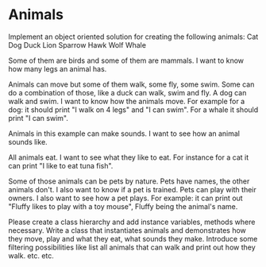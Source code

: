 
# Animals

Implement an object oriented solution for creating the following animals:
Cat
Dog
Duck
Lion
Sparrow
Hawk
Wolf
Whale



Some of them are birds and some of them are mammals.
I want to know how many legs an animal has.



Animals can move but some of them walk, some fly, some swim. Some can do a combination of those, like a duck can walk, swim and fly. A dog can walk and swim.
I want to know how the animals move. For example for a dog: it should print "I walk on 4 legs" and "I can swim". For a whale it should print "I can swim".



Animals in this example can make sounds. I want to see how an animal sounds like.



All animals eat. I want to see what they like to eat. For instance for a cat it can print "I like to eat tuna fish".



Some of those animals can be pets by nature. Pets have names, the other animals don't. I also want to know if a pet is trained.
Pets can play with their owners. I also want to see how a pet plays. For example: it can print out "Fluffy likes to play with a toy mouse", Fluffy being the animal's name.




Please create a class hierarchy and add instance variables, methods where necessary.
Write a class that instantiates animals and demonstrates how they move, play and what they eat, what sounds they make.
Introduce some filtering possibilities like list all animals that can walk and print out how they walk. etc. etc.